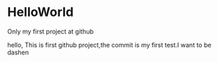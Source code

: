 # HelloWorld
Only my first project at github

hello,
 This is first github project,the commit is my first test.I want to be dashen
